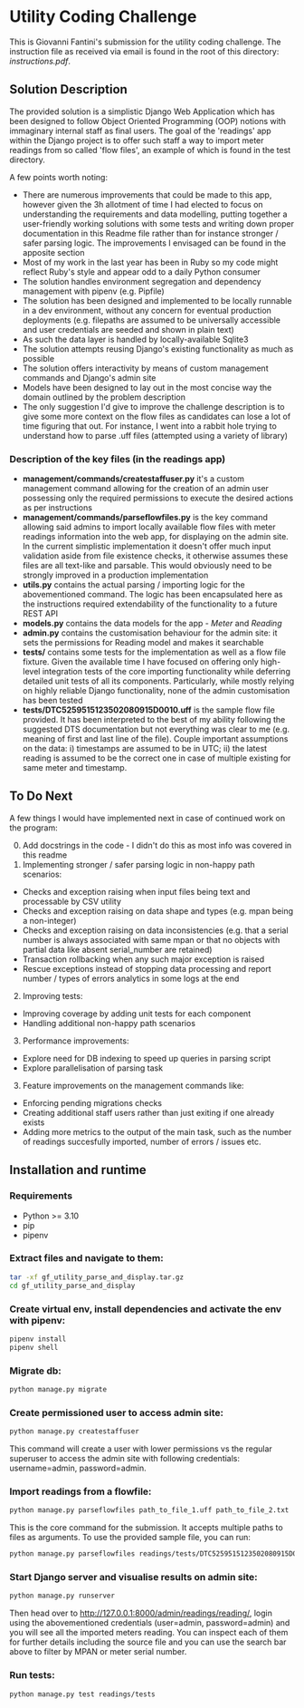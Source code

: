 # Utility Coding Challenge

This is Giovanni Fantini's submission for the utility coding challenge.
The instruction file as received via email is found in the root of this directory: *instructions.pdf*.

## Solution Description

The provided solution is a simplistic Django Web Application which has been designed to follow Object Oriented Programming (OOP) notions with immaginary internal staff as final users. The goal of the 'readings' app within the Django project is to offer such staff a way to import meter readings from so called 'flow files', an example of which is found in the test directory.

A few points worth noting:
- There are numerous improvements that could be made to this app, however given the 3h allotment of time I had elected to focus on understanding the requirements and data modelling, putting together a user-friendly working solutions with some tests and writing down proper documentation in this Readme file rather than for instance stronger / safer parsing logic. The improvements I envisaged can be found in the apposite section 
- Most of my work in the last year has been in Ruby so my code might reflect Ruby's style and appear odd to a daily Python consumer
- The solution handles environment segregation and dependency management with pipenv (e.g. Pipfile)
- The solution has been designed and implemented to be locally runnable in a dev environment, without any concern for eventual production deployments (e.g. filepaths are assumed to be universally accessible and user credentials are seeded and shown in plain text)
- As such the data layer is handled by locally-available Sqlite3 
- The solution attempts reusing Django's existing functionality as much as possible
- The solution offers interactivity by means of custom management commands and Django's admin site
- Models have been designed to lay out in the most concise way the domain outlined by the problem description
- The only suggestion I'd give to improve the challenge description is to give some more context on the flow files as candidates can lose a lot of time figuring that out. For instance, I went into a rabbit hole trying to understand how to parse .uff files (attempted using a variety of library)

### Description of the key files (in the readings app)

- **management/commands/createstaffuser.py** it's a custom management command allowing for the creation of an admin user possessing only the required permissions to execute the desired actions as per instructions
- **management/commands/parseflowfiles.py** is the key command allowing said admins to import locally available flow files with meter readings information into the web app, for displaying on the admin site. 
In the current simplistic implementation it doesn't offer much input validation aside from file existence checks, it otherwise assumes these files are all text-like and parsable. This would obviously need to be strongly improved in a production implementation
- **utils.py** contains the actual parsing / importing logic for the abovementioned command. The logic has been encapsulated here as the instructions required extendability of the functionality to a future REST API
- **models.py** contains the data models for the app - *Meter* and *Reading*
- **admin.py** contains the customisation behaviour for the admin site: it sets the permissions for Reading model and makes it searchable
- **tests/** contains some tests for the implementation as well as a flow file fixture. Given the available time I have focused on offering only high-level integration tests of the core importing functionality while deferring detailed unit tests of all its components. Particularly, while mostly relying on highly reliable Django functionality, none of the admin customisation has been tested
- **tests/DTC5259515123502080915D0010.uff** is the sample flow file provided. It has been interpreted to the best of my ability following the suggested DTS documentation but not everything was clear to me (e.g. meaning of first and last line of the file). Couple important assumptions on the data: i) timestamps are assumed to be in UTC; ii) the latest reading is assumed to be the correct one in case of multiple existing for same meter and timestamp.

## To Do Next

A few things I would have implemented next in case of continued work on the program:

0) Add docstrings in the code - I didn't do this as most info was covered in this readme
1) Implementing stronger / safer parsing logic in non-happy path scenarios:
- Checks and exception raising when input files being text and processable by CSV utility
- Checks and exception raising on data shape and types (e.g. mpan being a non-integer)
- Checks and exception raising on data inconsistencies (e.g. that a serial number is always associated with same mpan or that no objects with partial data like absent serial_number are retained)
- Transaction rollbacking when any such major exception is raised
- Rescue exceptions instead of stopping data processing and report number / types of errors analytics in some logs at the end
2) Improving tests: 
- Improving coverage by adding unit tests for each component
- Handling additional non-happy path scenarios
3) Performance improvements:
- Explore need for DB indexing to speed up queries in parsing script
- Explore parallelisation of parsing task
3) Feature improvements on the management commands like:
- Enforcing pending migrations checks
- Creating additional staff users rather than just exiting if one already exists
- Adding more metrics to the output of the main task, such as the number of readings succesfully imported, number of errors / issues etc.

## Installation and runtime
### Requirements
- Python >= 3.10
- pip
- pipenv

### Extract files and navigate to them:
```sh
tar -xf gf_utility_parse_and_display.tar.gz
cd gf_utility_parse_and_display
```

### Create virtual env, install dependencies and activate the env with pipenv:
```sh
pipenv install
pipenv shell
```

### Migrate db:
```sh
python manage.py migrate
```

### Create permissioned user to access admin site:
```sh
python manage.py createstaffuser
```
This command will create a user with lower permissions vs the regular superuser to access the admin site with following credentials: username=admin, password=admin.

### Import readings from a flowfile:
```sh
python manage.py parseflowfiles path_to_file_1.uff path_to_file_2.txt
```
This is the core command for the submission. It accepts multiple paths to files as arguments. To use the provided sample file, you can run:
```sh
python manage.py parseflowfiles readings/tests/DTC5259515123502080915D0010.uff
```

### Start Django server and visualise results on admin site:
```sh
python manage.py runserver
```
Then head over to http://127.0.0.1:8000/admin/readings/reading/, login using the abovementioned credentials (user=admin, password=admin) and you will see all the imported meters reading. You can inspect each of them for further details including the source file and you can use the search bar above to filter by MPAN or meter serial number.

### Run tests:
```sh
python manage.py test readings/tests
```